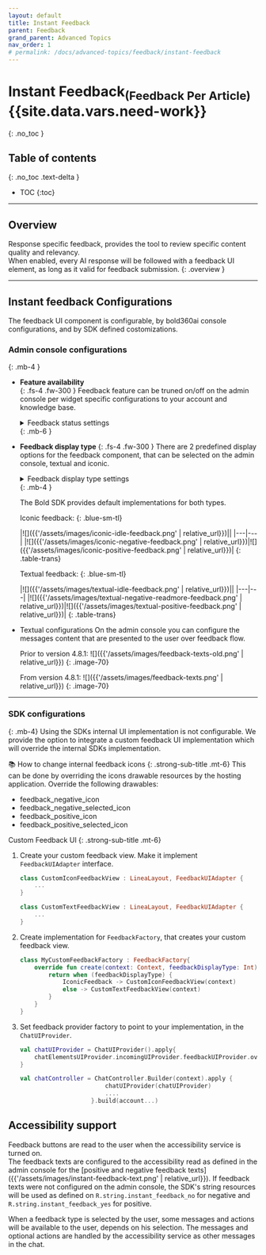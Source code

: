 ```yaml
---
layout: default
title: Instant Feedback
parent: Feedback
grand_parent: Advanced Topics
nav_order: 1
# permalink: /docs/advanced-topics/feedback/instant-feedback
---
```


# Instant Feedback<sub>(Feedback Per Article)</sub>  {{site.data.vars.need-work}}
{: .no_toc }

## Table of contents
{: .no_toc .text-delta }

- TOC
{:toc}

---

## Overview  
Response specific feedback, provides the tool to review specific content quality and relevancy.   
When enabled, every AI response will be followed with a feedback UI element, as long as it valid for feedback submission.
{: .overview }

---

## Instant feedback Configurations
The feedback UI component is configurable, by bold360ai console configurations, and by SDK defined costomizations.

### Admin console configurations
{: .mb-4 }
- **Feature availability**   
    {: .fs-4 .fw-300 }
  Feedback feature can be truned on/off on the admin console per widget specific configurations to your account and knowledge base.

  <details close markdown="block">
  <summary>Feedback status settings</summary>
  ![]({{'/assets/images/instant-feedback-console.png' | relative_url}})
  {: .image-70 }
  </details> {: .mb-6 }

- **Feedback display type** 
    {: .fs-4 .fw-300 }
    There are 2 predefined display options for the feedback component, that can be selected on the admin console, textual and iconic.

    <details close markdown="block">
    <summary>Feedback display type settings</summary>
    ![]({{'/assets/images/feedback-display-type.png' | relative_url}})
    {: .image-70 }
    </details> {: .mb-4 }

    The Bold SDK provides default implementations for both types.


    Iconic feedback:
    {: .blue-sm-tl}

    |![]({{'/assets/images/iconic-idle-feedback.png' | relative_url}})||
    |---|---|
    |![]({{'/assets/images/iconic-negative-feedback.png' | relative_url}})|![]({{'/assets/images/iconic-positive-feedback.png' | relative_url}})|
    {: .table-trans}

    
    Textual feedback:
    {: .blue-sm-tl}

    |![]({{'/assets/images/textual-idle-feedback.png' | relative_url}})||
    |---|---|
    |![]({{'/assets/images/textual-negative-readmore-feedback.png' | relative_url}})|![]({{'/assets/images/textual-positive-feedback.png' | relative_url}})|
    {: .table-trans}

- Textual configurations
  On the admin console you can configure the messages content that are presented to the user over feedback flow. 
  
  Prior to version 4.8.1:
  ![]({{'/assets/images/feedback-texts-old.png' | relative_url}})
  {: .image-70}

  From version 4.8.1:
  ![]({{'/assets/images/feedback-texts.png' | relative_url}})
  {: .image-70}
 
---

### SDK configurations
{: .mb-4}
Using the SDKs internal UI implementation is not configurable. We provide the option to integrate a custom feedback UI implementation which will override the internal SDKs implementation.

📚 How to change internal feedback icons
{: .strong-sub-title .mt-6}
This can be done by overriding the icons drawable resources by the hosting application.
Override the following drawables:
- feedback_negative_icon
- feedback_negative_selected_icon
- feedback_positive_icon
- feedback_positive_selected_icon

Custom Feedback UI
{: .strong-sub-title .mt-6}
1. Create your custom feedback view. Make it implement `FeedbackUIAdapter` interface.
    ```kotlin
    class CustomIconFeedbackView : LineaLayout, FeedbackUIAdapter {
        ...
    }

    class CustomTextFeedbackView : LineaLayout, FeedbackUIAdapter {
        ...
    }
    ```
2. Create implementation for `FeedbackFactory`, that creates your custom feedback view.
    ```kotlin
    class MyCustomFeedbackFactory : FeedbackFactory{
        override fun create(context: Context, feedbackDisplayType: Int): FeedbackUIAdapter {
            return when (feedbackDisplayType) {
                IconicFeedback -> CustomIconFeedbackView(context)
                else -> CustomTextFeedbackView(context)
            }
        }
    }
    ```
3. Set feedback provider factory to point to your implementation, in the `ChatUIProvider`. 
    ```kotlin
    val chatUIProvider = ChatUIProvider().apply{
        chatElementsUIProvider.incomingUIProvider.feedbackUIProvider.overrideFactory = MyCustomFeedbackFactory
    }

    val chatController = ChatController.Builder(context).apply {
                            chatUIProvider(chatUIProvider)
                            ....
                        }.build(account...)

    ```

## Accessibility support
Feedback buttons are read to the user when the accessibility service is turned on.   
The feedback texts are configured to the accessibility read as defined in the admin console for the [positive and negative feedback texts]({{'/assets/images/instant-feedback-text.png' | relative_url}}).
If feedback texts were not configured on the admin console, the SDK's string resources will be used as defined on `R.string.instant_feedback_no` for negative and `R.string.instant_feedback_yes` for positive.

When a feedback type is selected by the user, some messages and actions will be available to the user, depends on his selection. The messages and optional actions are handled by the accessibility service as other messages in the chat.

